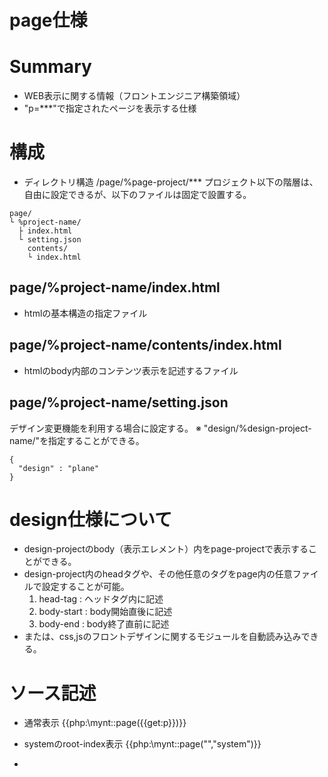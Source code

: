 page仕様
==

# Summary
- WEB表示に関する情報（フロントエンジニア構築領域）
- "p=***"で指定されたページを表示する仕様

# 構成
- ディレクトリ構造
/page/%page-project/***
プロジェクト以下の階層は、自由に設定できるが、以下のファイルは固定で設置する。

```
page/
└ %project-name/
  ├ index.html
  └ setting.json
    contents/
    └ index.html
```

## page/%project-name/index.html
- htmlの基本構造の指定ファイル

## page/%project-name/contents/index.html
- htmlのbody内部のコンテンツ表示を記述するファイル

## page/%project-name/setting.json
デザイン変更機能を利用する場合に設定する。
※ "design/%design-project-name/"を指定することができる。
```
{
  "design" : "plane"
}
```

# design仕様について
- design-projectのbody（表示エレメント）内をpage-projectで表示することができる。
- design-project内のheadタグや、その他任意のタグをpage内の任意ファイルで設定することが可能。
  1. head-tag : ヘッドタグ内に記述
  2. body-start : body開始直後に記述
  3. body-end : body終了直前に記述
- または、css,jsのフロントデザインに関するモジュールを自動読み込みできる。

# ソース記述
- 通常表示
{{php:\mynt::page({{get:p}})}}

- systemのroot-index表示
{{php:\mynt::page("","system")}}

- 


